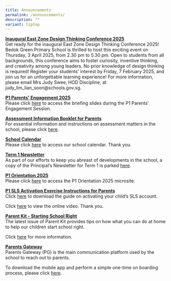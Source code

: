 ```yaml
---
title: Announcements
permalink: /announcements/
description: ""
variant: tiptap
---
```

<p><strong><u>Inaugural East Zone Design Thinking Conference 2025</u></strong>
<br>Get ready for the inaugural East Zone Design Thinking Conference 2025!
Bedok Green Primary School is thrilled to host this exciting event on Thursday,
3 April 2025, from 2.30 pm to 5.30 pm. Open to students from all backgrounds,
this conference aims to foster curiosity, inventive thinking, and creativity
among young leaders. No prior knowledge of design thinking is required!
Register your students' interest by Friday, 7 February 2025, and join us
for an unforgettable learning experience! For more information, please
email Mrs Judy Swee, HOD Discipline, at <a rel="noopener noreferrer nofollow" target="_blank">judy_lim_lian_soon@schools.gov.sg</a>.</p>
<p><strong><u>P1 Parents' Engagement 2025</u></strong> 
<br>Please click <a href="/partners/home-school-partnership/parents-engagement-2025/" rel="noopener nofollow" target="_blank">here</a> to
access the briefing slides during the P1 Parents' Engagement Session.</p>
<p><strong><u>Assessment Information Booklet for Parents</u></strong> 
<br>For essential information and instructions on assessment matters in the
school, please click <a href="/files/Forms/2025/Assessment_Information_Booklet_2025_Final3.pdf" rel="noopener nofollow" target="_blank">here</a>.</p>
<p><strong><u>School Calendar</u></strong> 
<br>Please click <a href="https://www.bedokgreenpri.moe.edu.sg/schoolcalendar/" rel="noopener noreferrer nofollow" target="_blank">here</a> to
access our school calendar.&nbsp;Thank you.</p>
<p><strong><u>Term 1 Newsletter</u></strong> 
<br>As part of our efforts to keep you abreast of developments in the school,
a copy of the Principal’s Newsletter for Term 1 is parked <a href="/files/Forms/2025/BGPS_001_Term_1_Letter_2025_Final_Version.pdf" rel="noopener noreferrer nofollow" target="_blank">here</a>.</p>
<p><strong><u>P1 Orientation 2025</u></strong> 
<br>Please click <a href="https://sites.google.com/moe.edu.sg/bedokgreenprimary" rel="noopener noreferrer nofollow" target="_blank">here</a> to
access the P1 Orientation 2025 microsite.</p>
<p><strong><u>P1 SLS Activation Exercise Instructions for Parents</u></strong> 
<br>Click <a href="/partners/home-school-partnership/student-learning-space-sls-activation" rel="noopener noreferrer nofollow" target="_blank">here</a> to
download the guide on activating your child’s SLS account.&nbsp;</p>
<p>Click&nbsp;<a href="https://youtu.be/YTLJBmTqdYM" rel="noopener noreferrer nofollow" target="_blank">here</a>&nbsp;to
view the online video.&nbsp;Thank you.</p>
<p><strong><u>Parent Kit - Starting School Right</u></strong> 
<br>The latest issue of Parent Kit provides tips on how what you can do at
home to help our children start school right.</p>
<p>Click <a href="/files/Parent%20Kit%20-%20Starting%20School%20Right%20Jan%202020.pdf" rel="noopener noreferrer nofollow" target="_blank">here</a>&nbsp;for
more information.</p>
<p><strong><u>Parents Gateway</u></strong> 
<br>Parents Gateway (PG) is the main communication platform used by the school
to reach out to parents.</p>
<p>To download&nbsp;the mobile app&nbsp;and perform a simple one-time on
boarding process, please click <a href="/partners/home-school-partnership/parent-resource-kit" rel="noopener noreferrer nofollow" target="_blank">here</a>.</p>